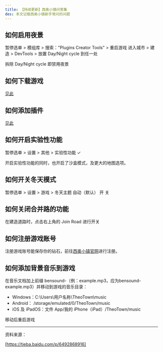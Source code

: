 ```yaml
---
title: 【持续更新】西奥小镇问答集
des: 本文记载西奥小镇新手常问的问题
---
```

## 如何启用夜景
暂停选单 > 模组库 > 搜索："Plugins Creator Tools" > 重启游戏
进入城市 > 建造 > DevTools > 放置 Day/Night cycle  到任一处

拆除 Day/Night cycle 即禁用夜景

## 如何下载游戏
[见此](https://mic0x1.github.io/%E5%A6%82%E4%BD%95%E8%B4%AD%E4%B9%B0%E5%B9%B6%E4%B8%8B%E8%BD%BD-TheoTown/)

## 如何添加插件
[见此](https://mic0x1.github.io/%E4%B8%BA-TheoTown-%E6%B7%BB%E5%8A%A0%E6%8F%92%E4%BB%B6/)

## 如何开启实验性功能
暂停选单 > 设置 > 其他 > 实验性功能 ✓

开启实验性功能的同时，也开启了沙盒模式，及更大的地图选项。

## 如何开关冬天模式
暂停选单 > 设置 > 游戏 > 冬天主题 自动（默认） 开 关

## 如何关闭合并路的功能
在建造道路时，点击右上角的 Join Road 进行开关

## 如何注册游戏账号
注册游戏账号能保存你的钻石，前往[西奥小镇官网](https://forum.theotown.com/ucp.php?mode=register)进行注册。

## 如何添加背景音乐到游戏
在音乐文档加上前缀 bensound-（例：example.mp3，应为bensound-example.mp3）并移动到游戏的音乐目录：
- Windows：C:\Users\用户名称\TheoTown\music
- Android： /storage/emulated/0/TheoTown/music
- iOS 及 iPadOS：文件 App/我的 iPhone（iPad）/TheoTown/music

移动后重启游戏

---

资料来源：

[https://tieba.baidu.com/p/6492868916]
